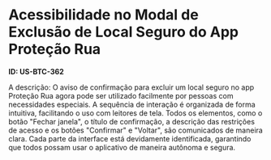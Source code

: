 # Acessibilidade no Modal de Exclusão de Local Seguro do App Proteção Rua

**ID: US-BTC-362**

A descrição: O aviso de confirmação para excluir um local seguro no app Proteção Rua agora pode ser utilizado facilmente por pessoas com necessidades especiais. A sequência de interação é organizada de forma intuitiva, facilitando o uso com leitores de tela. Todos os elementos, como o botão "Fechar janela", o título de confirmação, a descrição das restrições de acesso e os botões "Confirmar" e "Voltar", são comunicados de maneira clara. Cada parte da interface está devidamente identificada, garantindo que todos possam usar o aplicativo de maneira autônoma e segura.